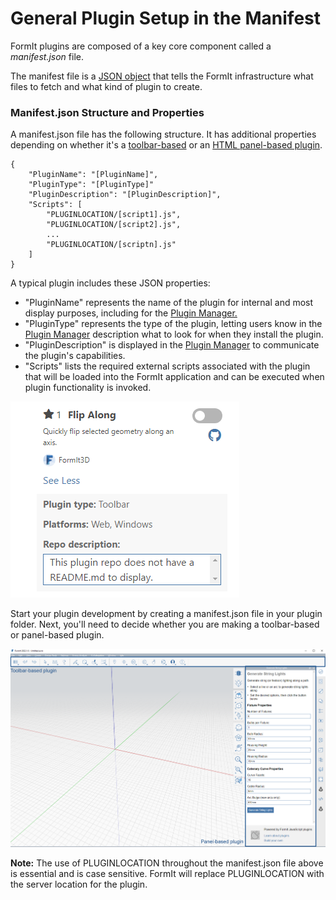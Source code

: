# General Plugin Setup in the Manifest

FormIt plugins are composed of a key core component called a _manifest.json_ file.&#x20;

The manifest file is a [JSON object](http://www.json.org) that tells the FormIt infrastructure what files to fetch and what kind of plugin to create.

### Manifest.json Structure and Properties

A manifest.json file has the following structure. It has additional properties depending on whether it's a [toolbar-based](../additional-development-options/creating-a-toolbar-based-plugin.md) or an [HTML panel-based plugin](../additional-development-options/creating-an-html-panel-plugin.md).

```
{
    "PluginName": "[PluginName]",
    "PluginType": "[PluginType]"
    "PluginDescription": "[PluginDescription]",
    "Scripts": [
        "PLUGINLOCATION/[script1].js",
        "PLUGINLOCATION/[script2].js",
        ...
        "PLUGINLOCATION/[scriptn].js"
    ]
}               
```

A typical plugin includes these JSON properties:

* "PluginName" represents the name of the plugin for internal and most display purposes, including for the [Plugin Manager.](../../how-to-use-plug-ins.md#plugin-manager)
* "PluginType" represents the type of the plugin, letting users know in the [Plugin Manager](../../how-to-use-plug-ins.md#plugin-manager) description what to look for when they install the plugin.
* "PluginDescription" is displayed in the [Plugin Manager](../../how-to-use-plug-ins.md#plugin-manager) to communicate the plugin's capabilities.
* "Scripts" lists the required external scripts associated with the plugin that will be loaded into the FormIt application and can be executed when plugin functionality is invoked.

![](<../../../.gitbook/assets/image (5).png>)

Start your plugin development by creating a manifest.json file in your plugin folder. Next, you'll need to decide whether you are making a toolbar-based or panel-based plugin.

![](<../../../.gitbook/assets/image (36).png>)

**Note:** The use of PLUGINLOCATION throughout the manifest.json file above is essential and is case sensitive. FormIt will replace PLUGINLOCATION with the server location for the plugin.
